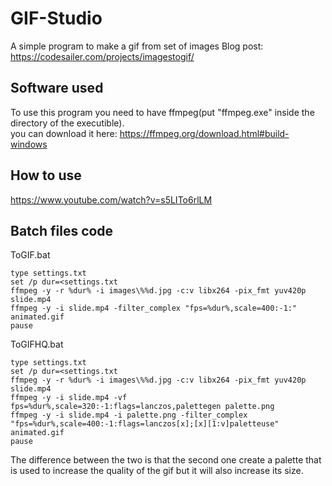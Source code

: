 # GIF-Studio
A simple program to make a gif from set of images 
Blog post: https://codesailer.com/projects/imagestogif/

## Software used
To use this program you need to have ffmpeg(put "ffmpeg.exe" inside the directory of the executible).  
you can download it here: https://ffmpeg.org/download.html#build-windows  

## How to use
https://www.youtube.com/watch?v=s5LITo6rlLM  

## Batch files code
ToGIF.bat  
```console
type settings.txt
set /p dur=<settings.txt
ffmpeg -y -r %dur% -i images\%%d.jpg -c:v libx264 -pix_fmt yuv420p slide.mp4
ffmpeg -y -i slide.mp4 -filter_complex "fps=%dur%,scale=400:-1:" animated.gif
pause
```

ToGIFHQ.bat  
```console
type settings.txt
set /p dur=<settings.txt
ffmpeg -y -r %dur% -i images\%%d.jpg -c:v libx264 -pix_fmt yuv420p slide.mp4
ffmpeg -y -i slide.mp4 -vf fps=%dur%,scale=320:-1:flags=lanczos,palettegen palette.png
ffmpeg -y -i slide.mp4 -i palette.png -filter_complex "fps=%dur%,scale=400:-1:flags=lanczos[x];[x][1:v]paletteuse" animated.gif
pause
```  
The difference between the two is that the second one create a palette that is used to increase the quality of the gif but it will also increase its size.